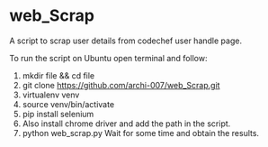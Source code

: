 # web_Scrap
A script to scrap user details from codechef user handle page.

To run the script on Ubuntu open terminal and follow:

1. mkdir file && cd file
2. git clone https://github.com/archi-007/web_Scrap.git
3. virtualenv venv
4. source venv/bin/activate
5. pip install selenium
6. Also install chrome driver and add the path in the script.
7. python web_scrap.py 
Wait for some time and obtain the results.
